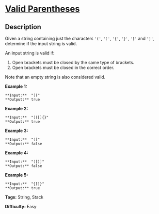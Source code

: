 # [Valid Parentheses][title]

## Description

Given a string containing just the characters `'('`, `')'`, `'{'`, `'}'`,
`'['` and `']'`, determine if the input string is valid.

An input string is valid if:

  1. Open brackets must be closed by the same type of brackets.
  2. Open brackets must be closed in the correct order.

Note that an empty string is also considered valid.

**Example 1:**

    
    
    **Input:**  "()"
    **Output:** true
    

**Example 2:**

    
    
    **Input:**  "()[]{}"
    **Output:** true
    

**Example 3:**

    
    
    **Input:**  "(]"
    **Output:** false
    

**Example 4:**

    
    
    **Input:**  "([)]"
    **Output:** false
    

**Example 5:**

    
    
    **Input:**  "{[]}"
    **Output:** true
    


**Tags:** String, Stack

**Difficulty:** Easy

[title]: https://leetcode.com/problems/valid-parentheses

